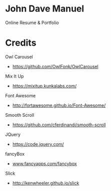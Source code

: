 # John Dave Manuel
Online Resume &amp; Portfolio

# Credits
Owl Carousel 
- https://github.com/OwlFonk/OwlCarousel

Mix It Up 
- https://mixitup.kunkalabs.com/

Font Awesome 
- http://fortawesome.github.io/Font-Awesome/

Smooth Scroll 
- https://github.com/cferdinandi/smooth-scroll

JQuery 
- https://code.jquery.com/

fancyBox 
- www.fancyapps.com/fancybox

Slick 
- http://kenwheeler.github.io/slick
